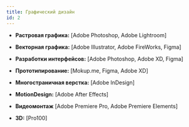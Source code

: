```yaml
---
title: Графический дизайн
id: 2
---
```


- **Растровая графика:** [Adobe Photoshop, Adobe Lightroom]

- **Векторная графика:** [Adobe Illustrator, Adobe FireWorks, Figma]

- **Разработки интерфейсов:** [Adobe Photoshop, Adobe XD, Figma]

- **Прототипирование:** [Mokup.me, Figma, Adobe XD]

- **Многостраничная верстка:** [Adobe InDesign]

- **MotionDesign:** [Adobe After Effects]

- **Видеомонтаж** [Adobe Premiere Pro, Adobe Premiere Elements]

- **3D:** [Pro100]